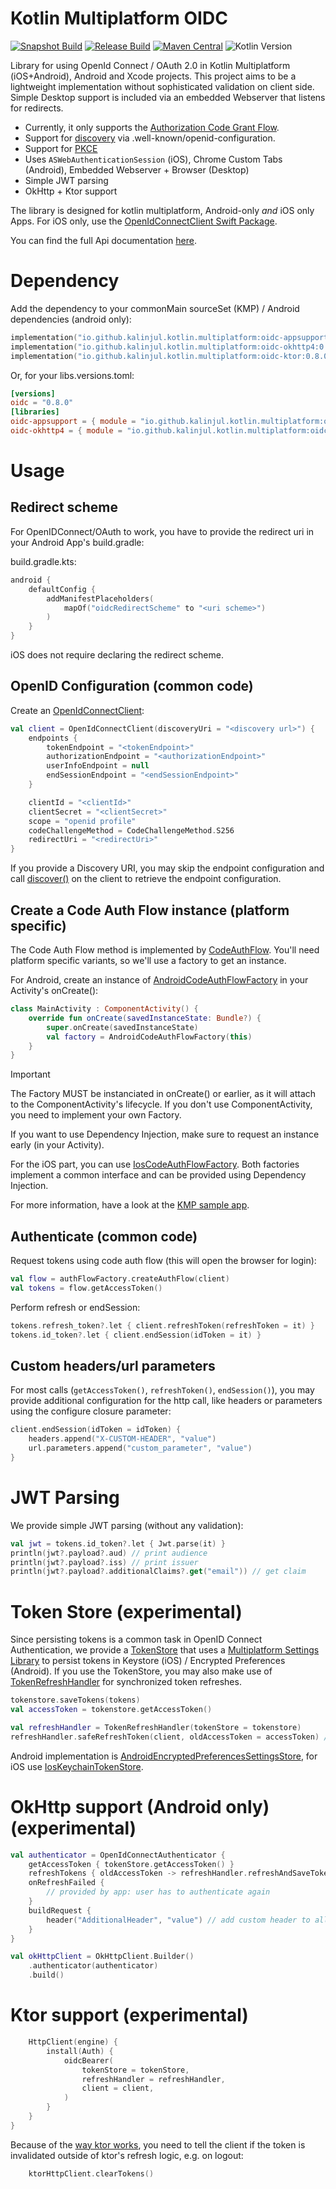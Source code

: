 # Kotlin Multiplatform OIDC
[![Snapshot Build](https://img.shields.io/github/actions/workflow/status/kalinjul/kotlin-multiplatform-oidc/develop.yml?label=snapshot)]((https://github.com/kalinjul/kotlin-multiplatform-oidc/actions/workflows/develop.yml))
[![Release Build](https://img.shields.io/github/actions/workflow/status/kalinjul/kotlin-multiplatform-oidc/main.yml?label=release)]((https://github.com/kalinjul/kotlin-multiplatform-oidc/actions/workflows/main.yml))
[![Maven Central](https://img.shields.io/maven-central/v/io.github.kalinjul.kotlin.multiplatform/oidc-appsupport)](https://repo1.maven.org/maven2/io/github/kalinjul/kotlin/multiplatform/oidc-appsupport/)
![Kotlin Version](https://kotlin-version.aws.icerock.dev/kotlin-version?group=io.github.kalinjul.kotlin.multiplatform&name=oidc-appsupport)


Library for using OpenId Connect / OAuth 2.0 in Kotlin Multiplatform (iOS+Android), Android and Xcode projects.
This project aims to be a lightweight implementation without sophisticated validation on client side.
Simple Desktop support is included via an embedded Webserver that listens for redirects.

- Currently, it only supports the [Authorization Code Grant Flow](https://datatracker.ietf.org/doc/html/rfc6749#section-4.1).
- Support for [discovery](https://openid.net/specs/openid-connect-discovery-1_0.html) via .well-known/openid-configuration.
- Support for [PKCE](https://datatracker.ietf.org/doc/html/rfc7636)
- Uses ```ASWebAuthenticationSession``` (iOS), Chrome Custom Tabs (Android), Embedded Webserver + Browser (Desktop)
- Simple JWT parsing
- OkHttp + Ktor support

The library is designed for kotlin multiplatform, Android-only _and_ iOS only Apps.
For iOS only, use the [OpenIdConnectClient Swift Package](https://github.com/kalinjul/OpenIdConnectClient).

You can find the full Api documentation [here](https://kalinjul.github.io/kotlin-multiplatform-oidc/).

# Dependency
Add the dependency to your commonMain sourceSet (KMP) / Android dependencies (android only):
```kotlin
implementation("io.github.kalinjul.kotlin.multiplatform:oidc-appsupport:0.8.0")
implementation("io.github.kalinjul.kotlin.multiplatform:oidc-okhttp4:0.8.0") // optional, android only
implementation("io.github.kalinjul.kotlin.multiplatform:oidc-ktor:0.8.0") // optional ktor support
```

Or, for your libs.versions.toml:
```toml
[versions]
oidc = "0.8.0"
[libraries]
oidc-appsupport = { module = "io.github.kalinjul.kotlin.multiplatform:oidc-appsupport", version.ref = "oidc" }
oidc-okhttp4 = { module = "io.github.kalinjul.kotlin.multiplatform:oidc-okhttp4", version.ref = "oidc" }
```

# Usage
## Redirect scheme
For OpenIDConnect/OAuth to work, you have to provide the redirect uri in your Android App's build.gradle:

build.gradle.kts:
```kotlin
android {
    defaultConfig {
        addManifestPlaceholders(
            mapOf("oidcRedirectScheme" to "<uri scheme>")
        )
    }
}
```
iOS does not require declaring the redirect scheme.

## OpenID Configuration (common code)
Create an [OpenIdConnectClient](https://kalinjul.github.io/kotlin-multiplatform-oidc/kotlin-multiplatform-oidc/org.publicvalue.multiplatform.oidc/-open-id-connect-client/index.html):
```kotlin
val client = OpenIdConnectClient(discoveryUri = "<discovery url>") {
    endpoints {
        tokenEndpoint = "<tokenEndpoint>"
        authorizationEndpoint = "<authorizationEndpoint>"
        userInfoEndpoint = null
        endSessionEndpoint = "<endSessionEndpoint>"
    }

    clientId = "<clientId>"
    clientSecret = "<clientSecret>"
    scope = "openid profile"
    codeChallengeMethod = CodeChallengeMethod.S256
    redirectUri = "<redirectUri>"
}
```
If you provide a Discovery URI, you may skip the endpoint configuration and call [discover()](https://kalinjul.github.io/kotlin-multiplatform-oidc/kotlin-multiplatform-oidc/org.publicvalue.multiplatform.oidc/-open-id-connect-client/discover.html) on the client to retrieve the endpoint configuration.

## Create a Code Auth Flow instance (platform specific)
The Code Auth Flow method is implemented by [CodeAuthFlow](https://kalinjul.github.io/kotlin-multiplatform-oidc/kotlin-multiplatform-oidc/org.publicvalue.multiplatform.oidc.flows/-code-auth-flow/index.html). You'll need platform specific variants, so we'll use a factory to get an instance.

For Android, create an instance of [AndroidCodeAuthFlowFactory](https://kalinjul.github.io/kotlin-multiplatform-oidc/kotlin-multiplatform-oidc/org.publicvalue.multiplatform.oidc.appsupport/-android-code-auth-flow-factory/index.html) in your Activity's onCreate():

```kotlin
class MainActivity : ComponentActivity() {
    override fun onCreate(savedInstanceState: Bundle?) {
        super.onCreate(savedInstanceState)
        val factory = AndroidCodeAuthFlowFactory(this)
    }
}
```
> [!IMPORTANT]  
> The Factory MUST be instanciated in onCreate() or earlier, as it will attach to the ComponentActivity's lifecycle.
> If you don't use ComponentActivity, you need to implement your own Factory.
> 
> If you want to use Dependency Injection, make sure to request an instance early (in your Activity).

For the iOS part, you can use [IosCodeAuthFlowFactory](https://kalinjul.github.io/kotlin-multiplatform-oidc/kotlin-multiplatform-oidc/org.publicvalue.multiplatform.oidc.appsupport/-ios-code-auth-flow-factory/index.html). 
Both factories implement a common interface and can be provided using Dependency Injection.

For more information, have a look at the [KMP sample app](./sample-app).

## Authenticate (common code)
Request tokens using code auth flow (this will open the browser for login):
```kotlin 
val flow = authFlowFactory.createAuthFlow(client)
val tokens = flow.getAccessToken()
```

Perform refresh or endSession:
```kotlin
tokens.refresh_token?.let { client.refreshToken(refreshToken = it) }
tokens.id_token?.let { client.endSession(idToken = it) }
```

## Custom headers/url parameters
For most calls (```getAccessToken()```, ```refreshToken()```, ```endSession()```), you may provide
additional configuration for the http call, like headers or parameters using the configure closure parameter:

```kotlin
client.endSession(idToken = idToken) {
    headers.append("X-CUSTOM-HEADER", "value")
    url.parameters.append("custom_parameter", "value")
}
```

# JWT Parsing
We provide simple JWT parsing (without any validation):
```kotlin
val jwt = tokens.id_token?.let { Jwt.parse(it) }
println(jwt?.payload?.aud) // print audience
println(jwt?.payload?.iss) // print issuer
println(jwt?.payload?.additionalClaims?.get("email")) // get claim
```

# Token Store (experimental)
Since persisting tokens is a common task in OpenID Connect Authentication, we provide a 
[TokenStore](https://kalinjul.github.io/kotlin-multiplatform-oidc/kotlin-multiplatform-oidc/org.publicvalue.multiplatform.oidc.tokenstore/-token-store/index.html) that uses a [Multiplatform Settings Library](https://github.com/russhwolf/multiplatform-settings)
to persist tokens in Keystore (iOS) / Encrypted Preferences (Android).
If you use the TokenStore, you may also make use of [TokenRefreshHandler](https://kalinjul.github.io/kotlin-multiplatform-oidc/kotlin-multiplatform-oidc/org.publicvalue.multiplatform.oidc.tokenstore/-token-refresh-handler/index.html) for synchronized token
refreshes.
```kotlin
tokenstore.saveTokens(tokens)
val accessToken = tokenstore.getAccessToken()

val refreshHandler = TokenRefreshHandler(tokenStore = tokenstore)
refreshHandler.safeRefreshToken(client, oldAccessToken = accessToken) // thread-safe refresh and save new tokens to store
```
Android implementation is [AndroidEncryptedPreferencesSettingsStore](https://kalinjul.github.io/kotlin-multiplatform-oidc/kotlin-multiplatform-oidc/org.publicvalue.multiplatform.oidc.tokenstore/-android-encrypted-preferences-settings-store/index.html), for iOS use [IosKeychainTokenStore](https://kalinjul.github.io/kotlin-multiplatform-oidc/kotlin-multiplatform-oidc/org.publicvalue.multiplatform.oidc.tokenstore/-ios-keychain-token-store/index.html).

# OkHttp support (Android only) (experimental)
```kotlin
val authenticator = OpenIdConnectAuthenticator {
    getAccessToken { tokenStore.getAccessToken() }
    refreshTokens { oldAccessToken -> refreshHandler.refreshAndSaveToken(client, oldAccessToken) }
    onRefreshFailed {
        // provided by app: user has to authenticate again
    }
    buildRequest {
        header("AdditionalHeader", "value") // add custom header to all requests
    }
}

val okHttpClient = OkHttpClient.Builder()
    .authenticator(authenticator)
    .build()
```

# Ktor support (experimental)
```kotlin
    HttpClient(engine) {
        install(Auth) {
            oidcBearer(
                tokenStore = tokenStore,
                refreshHandler = refreshHandler,
                client = client,
            )
        }
    }
}
```

Because of the [way ktor works](https://youtrack.jetbrains.com/issue/KTOR-4759/Auth-BearerAuthProvider-caches-result-of-loadToken-until-process-death), you need to tell the client if the token is invalidated outside of 
ktor's refresh logic, e.g. on logout:
```kotlin
    ktorHttpClient.clearTokens()
```